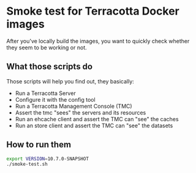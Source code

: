 # Smoke test for Terracotta Docker images

After you've locally build the images, you want to quickly check whether they seem to be working or not.

## What those scripts do

Those scripts will help you find out, they basically:

* Run a Terracotta Server
* Configure it with the config tool
* Run a Terracotta Management Console (TMC)
* Assert the tmc "sees" the servers and its resources
* Run an ehcache client and assert the TMC can "see" the caches
* Run an store client and assert the TMC can "see" the datasets

## How to run them

```bash
export VERSION=10.7.0-SNAPSHOT
./smoke-test.sh
```